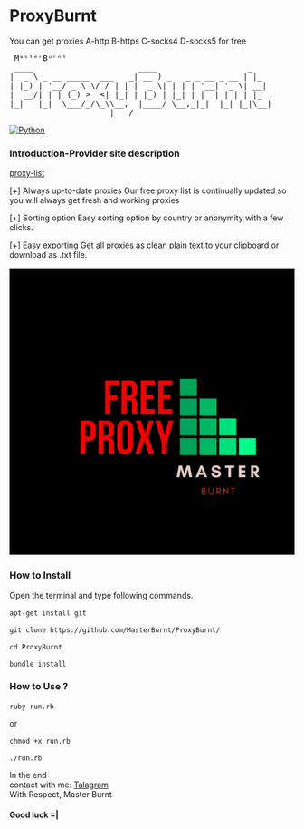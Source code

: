 # ProxyBurnt
You can get proxies
A-http 
B-https
C-socks4
D-socks5
 for free

<pre>
 MᵃˢᵗᵉʳBᵘʳⁿᵗ  
 ____                      ____                   _
|  _ \ _ __ _____  ___   _| __ ) _   _ _ __ _ __ | |_
| |_) | '__/ _ \ \/ / | | |  _ \| | | | '__| '_ \| __|
|  __/| | | (_) >  <| |_| | |_) | |_| | |  | | | | |_
|_|   |_|  \___/_/\_\\__,  |____/ \__,_|_|  |_| |_|\__|
                     |___/                                                                                       
</pre>
[![Python](https://img.shields.io/badge/language-Ruby%203-blue.svg)](https://www.python.org)

### Introduction-Provider site description

<a href="https://www.proxy-list.download/">proxy-list</a>
<br />

[+] Always up-to-date proxies 
Our free proxy list is continually updated so you will always get fresh and working proxies

[+] Sorting option
Easy sorting option by country or anonymity with a few clicks.

[+] Easy exporting
Get all proxies as clean plain text to your clipboard or download as .txt file.
<br />
<br />
<img src="photo.png" />
<br /> 


### How to Install

Open the terminal and type following commands.

<pre><code>apt-get install git</code></pre>

<pre><code>git clone https://github.com/MasterBurnt/ProxyBurnt/</code></pre>

<pre><code>cd ProxyBurnt</code></pre>
<pre><code>bundle install</code></pre>

### How to Use ?

<pre><code>ruby run.rb</code></pre>
or
<pre><code>chmod +x run.rb</code></pre>
<pre><code>./run.rb</code></pre>

In the end
<br/>
contact with me:
<a href="https://t.me/TheBurnt">Talagram</a>
<br />
With Respect, Master Burnt
<br />
#### Good luck =|
